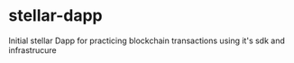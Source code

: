 # stellar-dapp
Initial stellar Dapp for practicing blockchain transactions using it's sdk and infrastrucure 
